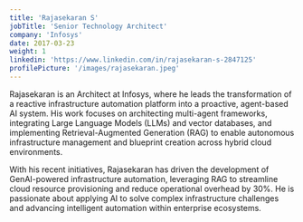```yaml
---
title: 'Rajasekaran S'
jobTitle: 'Senior Technology Architect'
company: 'Infosys'
date: 2017-03-23
weight: 1
linkedin: 'https://www.linkedin.com/in/rajasekaran-s-2847125'
profilePicture: '/images/rajasekaran.jpeg'
---
```


Rajasekaran is an Architect at Infosys, where he leads the transformation of a reactive infrastructure automation platform into a proactive, agent-based AI system. His work focuses on architecting multi-agent frameworks, integrating Large Language Models (LLMs) and vector databases, and implementing Retrieval-Augmented Generation (RAG) to enable autonomous infrastructure management and blueprint creation across hybrid cloud environments.

With his recent initiatives, Rajasekaran has driven the development of GenAI-powered infrastructure automation, leveraging RAG to streamline cloud resource provisioning and reduce operational overhead by 30%. He is passionate about applying AI to solve complex infrastructure challenges and advancing intelligent automation within enterprise ecosystems.
